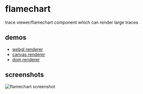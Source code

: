 # flamechart

trace viewer/flamechart component which can render large traces

## demos

- [webgl renderer](https://jsdf.github.io/flamechart/?webgl)
- [canvas renderer](https://jsdf.github.io/flamechart/?canvas)
- [dom renderer](https://jsdf.github.io/flamechart/?dom)

## screenshots

![flamechart screenshot](https://i.imgur.com/uc1vJXy.png)
